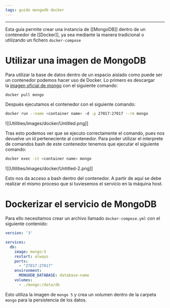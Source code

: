 ```yaml
---
tags: guide mongodb docker
---
```

----

Esta guía permite crear una instancia de [[MongoDB]] dentro de un contenedor de [[Docker]], ya sea mediante la manera tradicional o utilizando un fichero `docker-compose`

# Utilizar una imagen de MongoDB

Para utilizar la base de datos dentro de un espacio aislado como puede ser un contenedor podemos hacer uso de Docker. Lo primero es descargar la [imagen oficial de mongo](https://hub.docker.com/_/mongo) con el siguiente comando:

```sh
docker pull mongo
```

Después ejecutamos el contenedor con el siguiente comando:

```sh
docker run --name <container name> -d -p 27017:27017 --rm mongo
```
![[Utilities/images/docker/Untitled.png]]

Tras esto podemos ver que se ejecuto correctamente el comando, pues nos devuelve un id perteneciente al contenedor. Para poder utilizar el interprete de comandos bash de este contenedor tenemos que ejecutar el siguiente comando:

```sh
docker exec -it <container name> mongo
```
![[Utilities/images/docker/Untitled-2.png]]

Esto nos da acceso a bash dentro del contenedor. A partir de aquí se debe realizar el mismo proceso que si tuviesemos el servicio en la máquina host.

# Dockerizar el servicio de MongoDB

Para ello necesitamos crear un archivo llamado `docker-compose.yml` con el siguiente contenido:
```yml
version: '3'

services:
  db:
    image: mongo:5
    restart: always
    ports:
      - "27017:27017"
    environment:
      MONGODB_DATABASE: database-name
    volumes:
      - ./mongo:/data/db
```

Esto utiliza la imagen de `mongo 5` y crea un volumen dentro de la carpeta `mongo` para la persistencia de los datos.